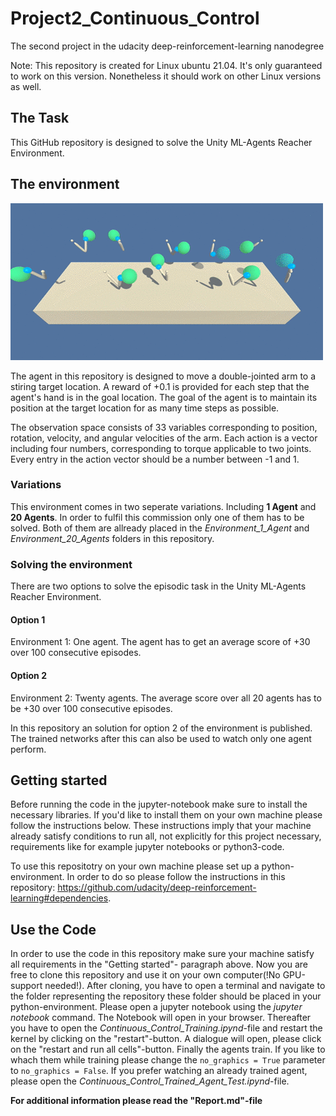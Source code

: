# Project2_Continuous_Control
The second project in the udacity deep-reinforcement-learning nanodegree

Note: This repository is created for Linux ubuntu 21.04. It's only guaranteed to work on this version. Nonetheless it should work on other Linux versions as well.

## The Task
This GitHub repository is designed to solve the Unity ML-Agents Reacher Environment.

## The environment
![Unity ML-Agents Reacher Environment](Reacher.gif)

The agent in this repository is designed to move a double-jointed arm to a stiring target location. A reward of +0.1 is provided for each step that the agent's hand is in the goal location. The goal of the agent is to maintain its position at the target location for as many time steps as possible.

The observation space consists of 33 variables corresponding to position, rotation, velocity, and angular velocities of the arm. Each action is a vector including four numbers, corresponding to torque applicable to two joints. Every entry in the action vector should be a number between -1 and 1.

### Variations

This environment comes in two seperate variations. Including **1 Agent** and **20 Agents**. In order to fulfil this commission only one of them has to be solved. Both of them are allready placed in the *Environment_1_Agent* and *Environment_20_Agents* folders in this repository.  

### Solving the environment

There are two options to solve the episodic task in the Unity ML-Agents Reacher Environment.

#### Option 1

Environment 1: One agent. The agent has to get an average score of +30 over 100 consecutive episodes.

#### Option 2

Environment 2: Twenty agents. The average score over all 20 agents has to be +30 over 100 consecutive episodes.

In this repository an solution for option 2 of the environment is published. The trained networks after this can also be used to watch only one agent perform.

## Getting started

Before running the code in the jupyter-notebook make sure to install the necessary libraries. If you'd like to install them on your own machine please follow the instructions below. These instructions imply that your machine already satisfy conditions to run all, not explicitly for this project necessary, requirements like for example jupyter notebooks or python3-code.

To use this repositotry on your own machine please set up a python-environment. In order to do so please follow the instructions in this repository: https://github.com/udacity/deep-reinforcement-learning#dependencies. 

## Use the Code

In order to use the code in this repository make sure your machine satisfy  all requirements in the "Getting started"- paragraph above. Now you are free to clone this repository and use it on your own computer(!No GPU-support needed!). After cloning, you have to open a terminal and navigate to the folder representing the repository these folder should be placed in your python-environment. Please open a jupyter notebook using the *jupyter notebook* command. The Notebook will open in your browser. Thereafter you have to open the *Continuous_Control_Training.ipynd*-file and restart the kernel by clicking on the "restart"-button. A dialogue will open, please click on the "restart and run all cells"-button. Finally the agents train. If you like to whach them while training please change the ```no_graphics = True``` parameter to ```no_graphics = False```. If you prefer watching an already trained agent, please open the *Continuous_Control_Trained_Agent_Test.ipynd*-file.

**For additional information please read the "Report.md"-file**
